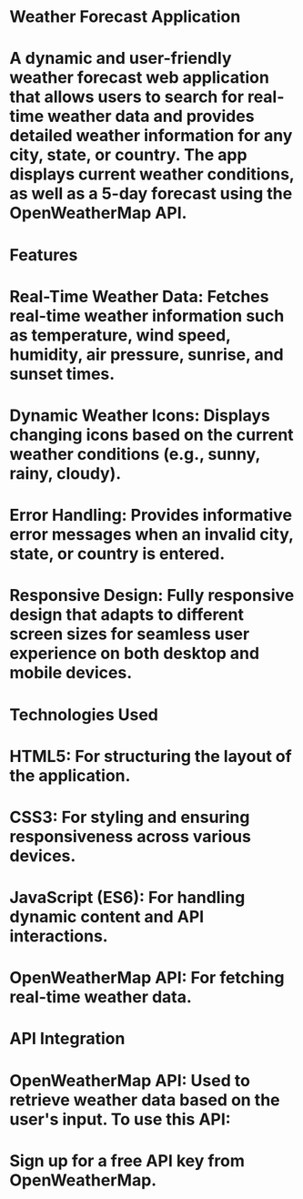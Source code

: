 # Weather Forecast Application
# A dynamic and user-friendly weather forecast web application that allows users to search for real-time weather data and provides detailed weather information for any city, state, or country. The app displays current weather conditions, as well as a 5-day forecast using the OpenWeatherMap API.
# Features
# Real-Time Weather Data: Fetches real-time weather information such as temperature, wind speed, humidity, air pressure, sunrise, and sunset times.
# Dynamic Weather Icons: Displays changing icons based on the current weather conditions (e.g., sunny, rainy, cloudy).
# Error Handling: Provides informative error messages when an invalid city, state, or country is entered.
# Responsive Design: Fully responsive design that adapts to different screen sizes for seamless user experience on both desktop and mobile devices.
# Technologies Used
# HTML5: For structuring the layout of the application.
# CSS3: For styling and ensuring responsiveness across various devices.
# JavaScript (ES6): For handling dynamic content and API interactions.
# OpenWeatherMap API: For fetching real-time weather data.
# API Integration
# OpenWeatherMap API: Used to retrieve weather data based on the user's input. To use this API:
# Sign up for a free API key from OpenWeatherMap.
